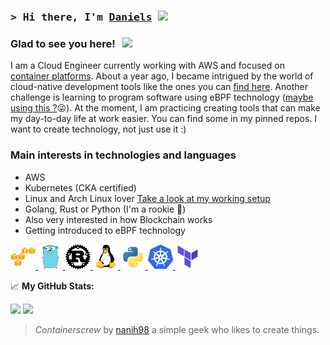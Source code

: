 ### <samp>&gt; Hi there, I'm <a href="https://linkedin.com/in/daniel-cascales-romero-b84240177" target="_blank">Daniels</a> <img src="https://media.giphy.com/media/UevalSWg5twQeqpc8Q/giphy.gif" width="25"> </samp>

### Glad to see you here! &nbsp; ![](https://visitor-badge.laobi.icu/badge?page_id=containerscrew)

I am a Cloud Engineer currently working with AWS and focused on [container platforms](https://kubernetes.io/). About a year ago, I became intrigued by the world of cloud-native development tools like the ones you can [find here](https://landscape.cncf.io/). Another challenge is learning to program software using eBPF technology ([maybe using this ?](https://aya-rs.dev/book/)😜). At the moment, I am practicing creating tools that can make my day-to-day life at work easier. You can find some in my pinned repos. I want to create technology, not just use it :)

<h3 align="left">Main interests in technologies and languages</h3>

- AWS
- Kubernetes (CKA certified)
- Linux and Arch Linux lover [Take a look at my working setup](https://github.com/containerscrew/dotfiles)
- Golang, Rust or Python (I'm a rookie 🚀)
- Also very interested in how Blockchain works
- Getting introduced to eBPF technology

<p align="left">
  <a href="https://expressjs.com" target="_blank" rel="noreferrer">
    <img src="https://raw.githubusercontent.com/devicons/devicon/master/icons/amazonwebservices/amazonwebservices-original.svg" alt="express" width="40" height="40"/>
  </a>
  <a href="https://golang.org" target="_blank" rel="noreferrer">
    <img src="https://raw.githubusercontent.com/devicons/devicon/master/icons/go/go-original.svg" alt="go" width="40" height="40"/>
  </a>
  <a href="https://getbootstrap.com" target="_blank" rel="noreferrer">
    <img src="https://raw.githubusercontent.com/devicons/devicon/master/icons/rust/rust-plain.svg" alt="bootstrap" width="40" height="40"/>
  </a>
  <a href="https://www.w3schools.com/css/" target="_blank" rel="noreferrer">
    <img src="https://raw.githubusercontent.com/devicons/devicon/master/icons/linux/linux-original.svg" alt="css3" width="40" height="40"/>
  </a>
  <a href="https://www.docker.com/" target="_blank" rel="noreferrer">
    <img src="https://raw.githubusercontent.com/devicons/devicon/master/icons/python/python-original.svg" alt="docker" width="40" height="40"/>
  </a>
  <a href="https://expressjs.com" target="_blank" rel="noreferrer">
    <img src="https://raw.githubusercontent.com/devicons/devicon/master/icons/kubernetes/kubernetes-plain.svg" alt="express" width="40" height="40"/>
  </a>
  <a href="https://expressjs.com" target="_blank" rel="noreferrer">
    <img src="https://raw.githubusercontent.com/devicons/devicon/master/icons/terraform/terraform-original.svg" alt="express" width="40" height="40"/>
  </a>
</p>


📈 **My GitHub Stats:**
<p>
  <img height="180em" src="https://github-readme-stats.vercel.app/api?username=containerscrew&show_icons=true&hide_border=true&&count_private=true&include_all_commits=true" />
  <img height="180em" src="https://github-readme-stats.vercel.app/api/top-langs/?username=containerscrew&exclude_repo=KNN-Image-Classification&show_icons=true&hide_border=true&layout=compact&langs_count=8"/>
</p>

> _Containerscrew_ by [nanih98](https://github.com/nanih98) a simple geek who likes to create things.

